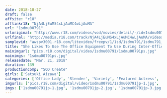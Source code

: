 ```yaml
---
date: 2018-10-27
draft: false
affsite: "r18"
afflinkr18: "NjA4LjEuMS4xLjAuMC4wLjAuMA"
url: "1sdmu00791"
urloriginal: "http://www.r18.com/videos/vod/movies/detail/-/id=1sdmu00791"
urlfinal: "http://media.r18.com/track/NjA4LjEuMS4xLjAuMC4wLjAuMA/videos/vod/movies/detail/-/id=1sdmu00791"
samplevid: "awspv3001.r18.com/litevideo/freepv/1/1sd/1sdmu791/1sdmu791_dmb_w.mp4"
title: "She Likes To Use The Office Equipment To Use During Inter-Office Masturbation Because She's So Horny She Just Can't Control Herself And She Enjoys The Thrill Of Possibly Being Caught In The Act... A Secretly Horny Lady In The Accounting Department With An Exhibitionist Streak And Beautiful Legs Wrapped In Pantyhose AV Trainee First Time Sex A First Year SOD Female Employee Satsuki Aizawa (23)"
mainimgurl: "pics.r18.com/digital/video/1sdmu00791/1sdmu00791ps.jpg"
mainimgs: "1sdmu00791ps.jpg"
releasedate: "Mar. 21, 2018"
duration: 139
productioncomp: "SOD Create"
girls: ['Satsuki Aizawa']
categories: ['Office Lady', 'Slender', 'Variety', 'Featured Actress', 'Masturbation', 'Footjob', 'Debut', 'Hi-Def']
imgurls: ['pics.r18.com/digital/video/1sdmu00791/1sdmu00791jp-1.jpg', 'pics.r18.com/digital/video/1sdmu00791/1sdmu00791jp-2.jpg', 'pics.r18.com/digital/video/1sdmu00791/1sdmu00791jp-3.jpg', 'pics.r18.com/digital/video/1sdmu00791/1sdmu00791jp-4.jpg', 'pics.r18.com/digital/video/1sdmu00791/1sdmu00791jp-5.jpg', 'pics.r18.com/digital/video/1sdmu00791/1sdmu00791jp-6.jpg', 'pics.r18.com/digital/video/1sdmu00791/1sdmu00791jp-7.jpg', 'pics.r18.com/digital/video/1sdmu00791/1sdmu00791jp-8.jpg', 'pics.r18.com/digital/video/1sdmu00791/1sdmu00791jp-9.jpg', 'pics.r18.com/digital/video/1sdmu00791/1sdmu00791jp-10.jpg', 'pics.r18.com/digital/video/1sdmu00791/1sdmu00791jp-11.jpg', 'pics.r18.com/digital/video/1sdmu00791/1sdmu00791jp-12.jpg', 'pics.r18.com/digital/video/1sdmu00791/1sdmu00791jp-13.jpg', 'pics.r18.com/digital/video/1sdmu00791/1sdmu00791jp-14.jpg', 'pics.r18.com/digital/video/1sdmu00791/1sdmu00791jp-15.jpg', 'pics.r18.com/digital/video/1sdmu00791/1sdmu00791jp-16.jpg', 'pics.r18.com/digital/video/1sdmu00791/1sdmu00791jp-17.jpg', 'pics.r18.com/digital/video/1sdmu00791/1sdmu00791jp-18.jpg', 'pics.r18.com/digital/video/1sdmu00791/1sdmu00791jp-19.jpg', 'pics.r18.com/digital/video/1sdmu00791/1sdmu00791jp-20.jpg']
imgs: ['1sdmu00791jp-1.jpg', '1sdmu00791jp-2.jpg', '1sdmu00791jp-3.jpg', '1sdmu00791jp-4.jpg', '1sdmu00791jp-5.jpg', '1sdmu00791jp-6.jpg', '1sdmu00791jp-7.jpg', '1sdmu00791jp-8.jpg', '1sdmu00791jp-9.jpg', '1sdmu00791jp-10.jpg', '1sdmu00791jp-11.jpg', '1sdmu00791jp-12.jpg', '1sdmu00791jp-13.jpg', '1sdmu00791jp-14.jpg', '1sdmu00791jp-15.jpg', '1sdmu00791jp-16.jpg', '1sdmu00791jp-17.jpg', '1sdmu00791jp-18.jpg', '1sdmu00791jp-19.jpg', '1sdmu00791jp-20.jpg']
---
```

